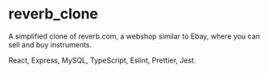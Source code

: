 # reverb_clone

A simplified clone of reverb.com, a webshop similar to Ebay, where you can sell and buy instruments.

React, Express, MySQL, TypeScript, Eslint, Prettier, Jest.
